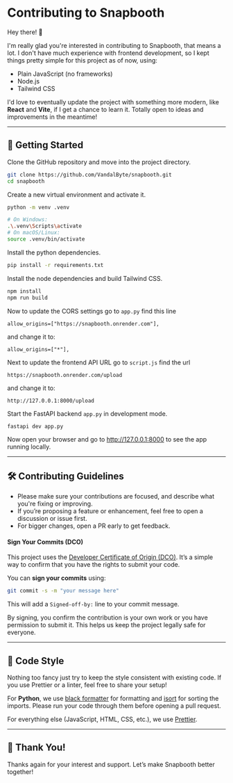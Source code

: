 # Contributing to Snapbooth

Hey there! 👋

I'm really glad you're interested in contributing to Snapbooth, that means a lot. I don't have much experience with frontend development, so I kept things pretty simple for this project as of now, using:

- Plain JavaScript (no frameworks)
- Node.js
- Tailwind CSS

I'd love to eventually update the project with something more modern, like **React** and **Vite**, if I get a chance to learn it. Totally open to ideas and improvements in the meantime!

---
## 🚀 Getting Started

Clone the GitHub repository and move into the project directory.
```sh
git clone https://github.com/VandalByte/snapbooth.git
cd snapbooth
```
Create a new virtual environment and activate it.
```sh
python -m venv .venv

# On Windows:
.\.venv\Scripts\activate
# On macOS/Linux:
source .venv/bin/activate
```
Install the python dependencies.

```sh
pip install -r requirements.txt
```
Install the node dependencies and build Tailwind CSS.
```sh
npm install
npm run build
```
Now to update the CORS settings go to `app.py` find this  line
```
allow_origins=["https://snapbooth.onrender.com"],
```
and change it to:
```
allow_origins=["*"],
```

Next to update the frontend API URL go to `script.js` find the url
```
https://snapbooth.onrender.com/upload
```
and change it to:
```
http://127.0.0.1:8000/upload
```

Start the FastAPI backend `app.py` in development mode.
```sh
fastapi dev app.py
```
Now open your browser and go to http://127.0.0.1:8000 to see the app running locally.

---

## 🛠️ Contributing Guidelines

- Please make sure your contributions are focused, and describe what you're fixing or improving.
- If you’re proposing a feature or enhancement, feel free to open a discussion or issue first.
- For bigger changes, open a PR early to get feedback.


#### Sign Your Commits (DCO)

This project uses the [Developer Certificate of Origin (DCO)](https://developercertificate.org/). It’s a simple way to confirm that you have the rights to submit your code.

You can **sign your commits** using:

```bash
git commit -s -m "your message here"
```

This will add a `Signed-off-by:` line to your commit message.

By signing, you confirm the contribution is your own work or you have permission to submit it. This helps us keep the project legally safe for everyone.

---

## 🎨 Code Style

Nothing too fancy just try to keep the style consistent with existing code. If you use Prettier or a linter, feel free to share your setup!

For **Python**, we use [black formatter](https://black.readthedocs.io/en/stable/) for formatting and [isort](https://pycqa.github.io/isort/) for sorting the imports. Please run your code through them before opening a pull request.

For everything else (JavaScript, HTML, CSS, etc.), we use [Prettier](https://prettier.io/).

---

## 🎉 Thank You!

Thanks again for your interest and support. Let’s make Snapbooth better together! 
